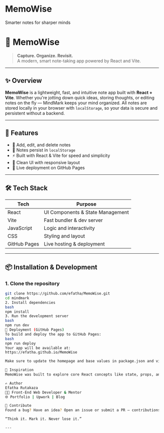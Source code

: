 # MemoWise
Smarter notes for sharper minds
# 🧠 MemoWise
> **Capture. Organize. Revisit.**  
> A modern, smart note-taking app powered by React and Vite.
---
## ✨ Overview
**MemoWise** is a lightweight, fast, and intuitive note app built with **React + Vite**. Whether you're jotting down quick ideas, storing thoughts, or editing notes on the fly — MindMark keeps your mind organized. All notes are stored locally in your browser with `localStorage`, so your data is secure and persistent without a backend.

---
## 🔑 Features
- 📝 Add, edit, and delete notes
- 💾 Notes persist in `localStorage`
- ⚡ Built with React & Vite for speed and simplicity
- 🎨 Clean UI with responsive layout
- 🚀 Live deployment on GitHub Pages
---

## 🛠 Tech Stack
| Tech         | Purpose                         |
|--------------|----------------------------------|
| React        | UI Components & State Management |
| Vite         | Fast bundler & dev server        |
| JavaScript   | Logic and interactivity          |
| CSS          | Styling and layout               |
| GitHub Pages | Live hosting & deployment        |

---
## 📦 Installation & Development
### 1. Clone the repository
```bash
git clone https://github.com/efatha/MemoWise.git
cd mindmark
2. Install dependencies
bash
npm install
3. Run the development server
bash
npm run dev
🚀 Deployment (GitHub Pages)
To build and deploy the app to GitHub Pages:
bash
npm run deploy
Your app will be available at:
https://efatha.github.io/MemoWise

Make sure to update the homepage and base values in package.json and vite.config.js.

🧠 Inspiration
MemoWise was built to explore core React concepts like state, props, and hooks, while delivering a polished real-world project for a front-end developer’s portfolio.

✍️ Author
Efatha Rutakaza
🧑‍💻 Front-End Web Developer & Mentor
🌐 Portfolio | Upwork | Blog

🙌 Contribute
Found a bug? Have an idea? Open an issue or submit a PR — contributions are welcome!

“Think it. Mark it. Never lose it.”

---